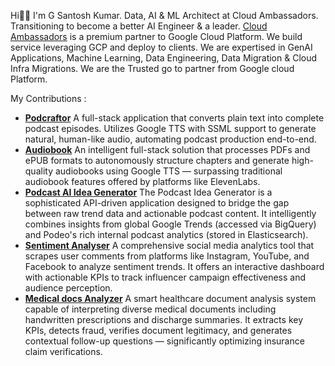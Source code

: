 Hi👋🏼
I'm G Santosh Kumar. 
Data, AI & ML Architect at Cloud Ambassadors. Transitioning to become a better AI Engineer & a leader. 
[Cloud Ambassadors](https://cloudambassadors.com) is a premium partner to Google Cloud Platform. We build service leveraging GCP and deploy to clients. We are expertised in GenAI Applications, Machine Learning, Data Engineering, Data Migration & Cloud Infra Migrations. We are the Trusted go to partner from Google cloud Platform. 

My Contributions :
- **[Podcraftor](https://boxsand.ai/podcast/podcraftor)**
A full-stack application that converts plain text into complete podcast episodes. Utilizes Google TTS with SSML support to generate natural, human-like audio, automating podcast production end-to-end.
- **[Audiobook](https://frontend-audiobook-244342848333.us-central1.run.app/)**
An intelligent full-stack solution that processes PDFs and ePUB formats to autonomously structure chapters and generate high-quality audiobooks using Google TTS — surpassing traditional audiobook features offered by platforms like ElevenLabs.
- **[Podcast AI Idea Generator](https://boxsand.ai/podcast/ideas)**
The Podcast Idea Generator is a sophisticated API-driven application designed to bridge the gap between raw trend data and actionable podcast content. It intelligently combines insights from global Google Trends (accessed via BigQuery) and Podeo's rich internal podcast analytics (stored in Elasticsearch).
- **[Sentiment Analyser](https://boxsand.ai/sentiment/analysis)**
A comprehensive social media analytics tool that scrapes user comments from platforms like Instagram, YouTube, and Facebook to analyze sentiment trends. It offers an interactive dashboard with actionable KPIs to track influencer campaign effectiveness and audience perception.
- **[Medical docs Analyzer](https://boxsand.ai/medicalanalyzer)**
A smart healthcare document analysis system capable of interpreting diverse medical documents including handwritten prescriptions and discharge summaries. It extracts key KPIs, detects fraud, verifies document legitimacy, and generates contextual follow-up questions — significantly optimizing insurance claim verifications.
